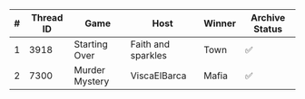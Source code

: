 | # | Thread ID | Game | Host | Winner | Archive Status |
| ------------- | ------------- | ------------- | ------------- | ------------- | ------------- |
| 1 | 3918 | Starting Over | Faith and sparkles | Town | :white_check_mark: |
| 2 | 7300 | Murder Mystery | ViscaElBarca | Mafia | :white_check_mark: |

